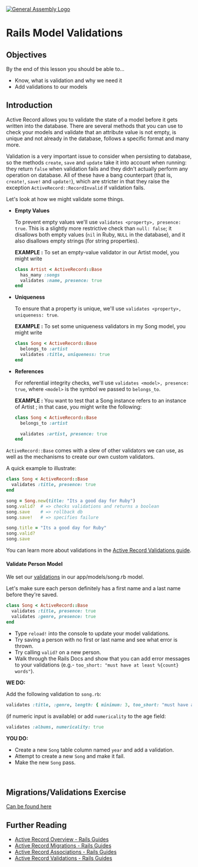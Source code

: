 [![General Assembly Logo](https://camo.githubusercontent.com/1a91b05b8f4d44b5bbfb83abac2b0996d8e26c92/687474703a2f2f692e696d6775722e636f6d2f6b6538555354712e706e67)](https://generalassemb.ly/education/web-development-immersive)

# Rails Model Validations

## Objectives

By the end of this lesson you should be able to...

- Know, what is validation and why we need it
- Add validations to our models

## Introduction

Active Record allows you to validate the state of a model before it gets written
into the database. There are several methods that you can use to check your
models and validate that an attribute value is not empty, is unique and not
already in the database, follows a specific format and many more.

Validation is a very important issue to consider when persisting to database, so
the methods `create`, `save` and `update` take it into account when
running: they return `false` when validation fails and they didn't actually
perform any operation on database. All of these have a bang counterpart (that
is, `create!`, `save!` and `update!`), which are stricter in that
they raise the exception `ActiveRecord::RecordInvalid` if validation fails.

Let's look at how we might validate some things.

-   **Empty Values**

      To prevent empty values we'll use `validates <property>, presence: true`.
      This is a slightly more restrictive check than `null: false`;
       it disallows both empty values (`nil` in Ruby, `NULL` in the database),
       and it also disallows empty strings (for string properties).

      **EXAMPLE :**
      To set an empty-value validator in our Artist model, you might write

      ```ruby
      class Artist < ActiveRecord::Base
        has_many :songs
        validates :name, presence: true
      end
      ```

-   **Uniqueness**

      To ensure that a property is unique,
       we'll use `validates <property>, uniqueness: true`.

      **EXAMPLE :**
      To set some uniqueness validators in my Song model, you might write

      ```ruby
      class Song < ActiveRecord::Base
        belongs_to :artist
        validates :title, uniqueness: true
      end
      ```

-   **References**

      For referential integrity checks,
       we'll use `validates <model>, presence: true`,
       where `<model>` is the symbol we passed to `belongs_to`.

      **EXAMPLE :**
       You want to test that a Song instance refers to
       an instance of Artist ;
       in that case, you might write the following:

      ```ruby
      class Song < ActiveRecord::Base
        belongs_to :artist

        validates :artist, presence: true
      end
      ```

`ActiveRecord::Base` comes with a slew of other validators we can use, as well as the mechanisms to create our own custom validators.


A quick example to illustrate:

```ruby
class Song < ActiveRecord::Base
  validates :title, presence: true
end

song = Song.new(title: "Its a good day for Ruby")
song.valid?  # => checks validations and returns a boolean
song.save    # => rollback db
song.save!   # => specifies failure

song.title = "Its a good day for Ruby"
song.valid?
song.save
```

You can learn more about validations in the [Active Record Validations
guide](http://guides.rubyonrails.org/active_record_validations.html).

#### Validate Person Model

We set our [validations](http://guides.rubyonrails.org/active_record_validations.html) in our app/models/song.rb model.

Let's make sure each person definitely has a first name and a last name before they're saved.

```ruby
class Song < ActiveRecord::Base
  validates :title, presence: true
  validates :genre, presence: true
end
```

* Type `reload!` into the console to update your model validations.
* Try saving a person with no first or last name and see what error is thrown.
* Try calling `valid?` on a new person.
* Walk through the Rails Docs and show that you can add error messages to your validations (e.g.- `too_short: "must have at least %{count} words"`).

**WE DO:**

Add the following validation to `song.rb`:

```ruby
validates :title, :genre, length: { minimum: 3, too_short: "must have at least %{count} words" }
```
(if numeric input is available)
or add `numericality` to the age field:

```ruby
validates :albums, numericality: true
```

**YOU DO:**

- Create a new `Song` table column named `year` and add a validation. 
- Attempt to create a new `Song` and make it fail. 
- Make the new `Song` pass.


<br>

## Migrations/Validations Exercise

[Can be found here](rails_active_record_migrations-and-validations_exercise.md)

## Further Reading

* [Active Record Overview - Rails Guides](http://guides.rubyonrails.org/active_record_basics.html)
* [Active Record Migrations - Rails Guides](http://edgeguides.rubyonrails.org/active_record_migrations.html)
* [Active Record Associations - Rails Guides](http://guides.rubyonrails.org/association_basics.html)
* [Active Record Validations - Rails Guides](http://guides.rubyonrails.org/active_record_validations.html)
